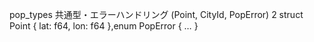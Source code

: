 pop_types	共通型・エラーハンドリング (Point, CityId, PopError)	2
struct Point { lat: f64, lon: f64 },enum PopError { … }
